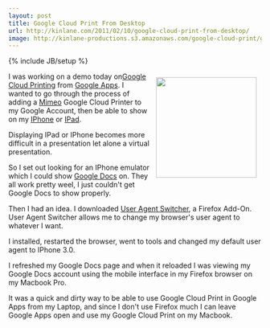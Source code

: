 ```yaml
---
layout: post
title: Google Cloud Print From Desktop
url: http://kinlane.com/2011/02/10/google-cloud-print-from-desktop/
image: http://kinlane-productions.s3.amazonaws.com/google-cloud-print/google-mobile-cloud-print.png
---
```

{% include JB/setup %}
<p>
     <img style="padding: 10px;" src="http://kinlane-productions.s3.amazonaws.com/google-cloud-print/google-mobile-cloud-print.png"  width="200" align="right" />I was working on a demo today on<a href="http://www.kinlane.com/2011/02/google-cloud-print-proxy-cloud-printer/" target="_blank">Google Cloud Printing</a> from <a href="http://www.kinlane.com/category/google/google-apps-google/">Google Apps</a>. I wanted to go through the process of adding a <a href="http://www.mimeo.com">Mimeo</a> Google Cloud Printer to my Google Account, then be able to show on my <a href="http://www.kinlane.com/category/mobile/iphone/">IPhone</a> or <a href="http://www.kinlane.com/category/mobile/ipad/">IPad</a>.
</p>

<p>
     Displaying IPad or IPhone becomes more difficult in a presentation let alone a virtual presentation.
</p>

<p>
     So I set out looking for an IPhone emulator which I could show <a href="http://www.kinlane.com/category/google/google-docs/">Google Docs</a> on. They all work pretty weel, I just couldn't get Google Docs to show properly.
</p>

<p>
     Then I had an idea. I downloaded <a href="https://addons.mozilla.org/en-us/firefox/addon/user-agent-switcher/" target="_blank">User Agent Switcher</a>, a Firefox Add-On. User Agent Switcher allows me to change my browser's user agent to whatever I want.
</p>

<p>
     I installed, restarted the browser, went to tools and changed my default user agent to IPhone 3.0.
</p>

<p>
     I refreshed my Google Docs page and when it reloaded I was viewing my Google Docs account using the mobile interface in my Firefox browser on my Macbook Pro.
</p>

<p>
     It was a quick and dirty way to be able to use Google Cloud Print in Google Apps from my Laptop, and since I don't use Firefox much I can leave Google Apps open and use my Google Cloud Print on my Macbook.
</p>